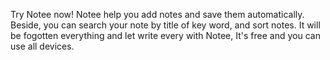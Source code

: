 Try Notee now!
Notee help you add notes and save them automatically. Beside, you can search your note by title of key word, and sort notes. It will be fogotten everything and let write every with Notee, It's free and you can use all devices.
